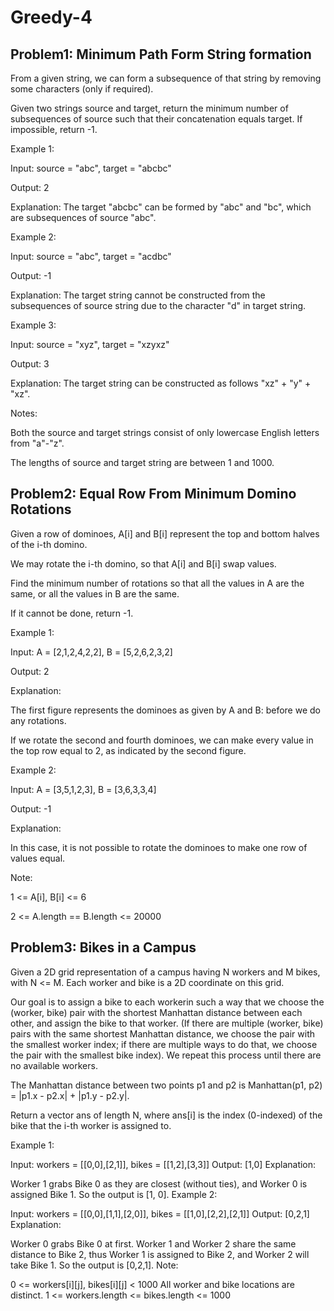 # Greedy-4

## Problem1: Minimum Path Form String formation

From a given string, we can form a subsequence of that string by removing some characters (only if required).

Given two strings source and target, return the minimum number of subsequences of source such that their concatenation equals target. If impossible, return -1.

Example 1:

Input: source = "abc", target = "abcbc"

Output: 2

Explanation: The target "abcbc" can be formed by "abc" and "bc", which are subsequences of source "abc".

Example 2:

Input: source = "abc", target = "acdbc"

Output: -1

Explanation: The target string cannot be constructed from the subsequences of source string due to the character "d" in target string.

Example 3:

Input: source = "xyz", target = "xzyxz"

Output: 3

Explanation: The target string can be constructed as follows "xz" + "y" + "xz".

Notes:

Both the source and target strings consist of only lowercase English letters from "a"-"z".

The lengths of source and target string are between 1 and 1000.

## Problem2:  Equal Row From Minimum Domino Rotations 

Given a row of dominoes, A[i] and B[i] represent the top and bottom halves of the i-th domino.

We may rotate the i-th domino, so that A[i] and B[i] swap values.

Find the minimum number of rotations so that all the values in A are the same, or all the values in B are the same.

If it cannot be done, return -1.

Example 1:

Input: A = [2,1,2,4,2,2], B = [5,2,6,2,3,2]

Output: 2

Explanation: 

The first figure represents the dominoes as given by A and B: before we do any rotations.

If we rotate the second and fourth dominoes, we can make every value in the top row equal to 2, as indicated by the second figure.

Example 2:

Input: A = [3,5,1,2,3], B = [3,6,3,3,4]

Output: -1

Explanation: 

In this case, it is not possible to rotate the dominoes to make one row of values equal.

Note:

1 <= A[i], B[i] <= 6

2 <= A.length == B.length <= 20000

## Problem3: Bikes in a Campus

Given a 2D grid representation of a campus having N workers and M bikes, with N <= M. Each worker and bike is a 2D coordinate on this grid.

Our goal is to assign a bike to each workerin such a way that we choose the (worker, bike) pair with the shortest Manhattan distance between each other, and assign the bike to that worker. (If there are multiple (worker, bike) pairs with the same shortest Manhattan distance, we choose the pair with the smallest worker index; if there are multiple ways to do that, we choose the pair with the smallest bike index). We repeat this process until there are no available workers.

The Manhattan distance between two points p1 and p2 is Manhattan(p1, p2) = |p1.x - p2.x| + |p1.y - p2.y|.

Return a vector ans of length N, where ans[i] is the index (0-indexed) of the bike that the i-th worker is assigned to.

Example 1:



Input: workers = [[0,0],[2,1]], bikes = [[1,2],[3,3]]
Output: [1,0]
Explanation: 

Worker 1 grabs Bike 0 as they are closest (without ties), and Worker 0 is assigned Bike 1. So the output is [1, 0].
Example 2:



Input: workers = [[0,0],[1,1],[2,0]], bikes = [[1,0],[2,2],[2,1]]
Output: [0,2,1]
Explanation: 

Worker 0 grabs Bike 0 at first. Worker 1 and Worker 2 share the same distance to Bike 2, thus Worker 1 is assigned to Bike 2, and Worker 2 will take Bike 1. So the output is [0,2,1].
Note:

0 <= workers[i][j], bikes[i][j] < 1000
All worker and bike locations are distinct.
1 <= workers.length <= bikes.length <= 1000
